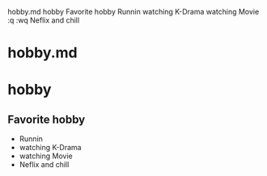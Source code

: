 
hobby.md
hobby
Favorite hobby
Runnin
watching K-Drama
watching Movie
:q
:wq
Neflix and chill

# hobby.md

# hobby
## Favorite hobby
- Runnin
- watching K-Drama
- watching Movie
- Neflix and chill

